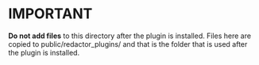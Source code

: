 IMPORTANT
=========

**Do not add files** to this directory after the plugin is installed. Files here
are copied to public/redactor_plugins/ and that is the folder that is
used after the plugin is installed.
